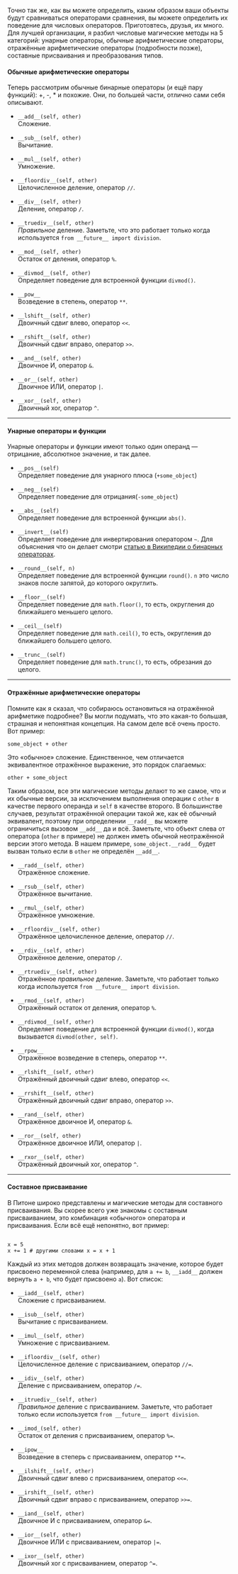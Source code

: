 
Точно так же, как вы можете определить, каким образом ваши объекты будут сравниваться операторами сравнения, вы можете определить их поведение для числовых операторов. Приготовтесь, друзья, их много. Для лучшей организации, я разбил числовые магические методы на 5 категорий: унарные операторы, обычные арифметические операторы, отражённые арифметические операторы (подробности позже), составные присваивания и преобразования типов.  

#### Обычные арифметические операторы

Теперь рассмотрим обычные бинарные операторы (и ещё пару функций): +, -, * и похожие. Они, по большей части, отлично сами себя описывают.  
  

- `__add__(self, other)`  
    Сложение.  


- `__sub__(self, other)`  
    Вычитание.  


- `__mul__(self, other)`  
    Умножение.  


- `__floordiv__(self, other)`  
    Целочисленное деление, оператор `//`.  


- `__div__(self, other)`  
    Деление, оператор `/`.  


- `__truediv__(self, other)`  
    _Правильное_ деление. Заметьте, что это работает только когда используется `from __future__ import division`.  


- `__mod__(self, other)`  
    Остаток от деления, оператор `%`.  


- `__divmod__(self, other)`  
    Определяет поведение для встроенной функции `divmod()`.  


- `__pow__`  
    Возведение в степень, оператор `**`.  


- `__lshift__(self, other)`  
    Двоичный сдвиг влево, оператор `<<`.  


- `__rshift__(self, other)`  
    Двоичный сдвиг вправо, оператор `>>`.  


- `__and__(self, other)`  
    Двоичное И, оператор `&`.  


- `__or__(self, other)`  
    Двоичное ИЛИ, оператор `|`.  


- `__xor__(self, other)`  
    Двоичный xor, оператор `^`.


---
#### Унарные операторы и функции

  
Унарные операторы и функции имеют только один операнд — отрицание, абсолютное значение, и так далее.  
  

- `__pos__(self)`  
    Определяет поведение для унарного плюса (`+some_object`)  


- `__neg__(self)`  
    Определяет поведение для отрицания(`-some_object`)  


- `__abs__(self)`  
    Определяет поведение для встроенной функции `abs()`.  


- `__invert__(self)`  
    Определяет поведение для инвертирования оператором `~`. Для объяснения что он делает смотри [статью в Википедии о бинарных операторах](http://en.wikipedia.org/wiki/Bitwise_operation#NOT).  


- `__round__(self, n)`  
    Определяет поведение для встроенной функции `round()`. `n` это число знаков после запятой, до которого округлить.  


- `__floor__(self)`  
    Определяет поведение для `math.floor()`, то есть, округления до ближайшего меньшего целого.  


- `__ceil__(self)`  
    Определяет поведение для `math.ceil()`, то есть, округления до ближайшего большего целого.  


- `__trunc__(self)`  
    Определяет поведение для `math.trunc()`, то есть, обрезания до целого.  

---
#### Отражённые арифметические операторы

  
Помните как я сказал, что собираюсь остановиться на отражённой арифметике подробнее? Вы могли подумать, что это какая-то большая, страшная и непонятная концепция. На самом деле всё очень просто. Вот пример:  
  

```
some_object + other
```

  
Это «обычное» сложение. Единственное, чем отличается эквивалентное отражённое выражение, это порядок слагаемых:  
  

```
other + some_object
```

  
Таким образом, все эти магические методы делают то же самое, что и их обычные версии, за исключением выполнения операции с `other` в качестве первого операнда и `self` в качестве второго. В большинстве случаев, результат отражённой операции такой же, как её обычный эквивалент, поэтому при определении `__radd__` вы можете ограничиться вызовом `__add__` да и всё. Заметьте, что объект слева от оператора (`other` в примере) не должен иметь обычной неотражённой версии этого метода. В нашем примере, `some_object.__radd__` будет вызван только если в `other` не определён `__add__`.  
  

- `__radd__(self, other)`  
    Отражённое сложение.  


- `__rsub__(self, other)`  
    Отражённое вычитание.  


- `__rmul__(self, other)`  
    Отражённое умножение.  


- `__rfloordiv__(self, other)`  
    Отражённое целочисленное деление, оператор `//`.  


- `__rdiv__(self, other)`  
    Отражённое деление, оператор `/`.  


- `__rtruediv__(self, other)`  
    Отражённое _правильное_ деление. Заметьте, что работает только когда используется `from __future__ import division`.  


- `__rmod__(self, other)`  
    Отражённый остаток от деления, оператор `%`.  


- `__rdivmod__(self, other)`  
    Определяет поведение для встроенной функции `divmod()`, когда вызывается `divmod(other, self)`.  


- `__rpow__`  
    Отражённое возведение в степерь, оператор `**`.  


- `__rlshift__(self, other)`  
    Отражённый двоичный сдвиг влево, оператор `<<`.  


- `__rrshift__(self, other)`  
    Отражённый двоичный сдвиг вправо, оператор `>>`.  


- `__rand__(self, other)`  
    Отражённое двоичное И, оператор `&`.  


- `__ror__(self, other)`  
    Отражённое двоичное ИЛИ, оператор `|`.  


- `__rxor__(self, other)`  
    Отражённый двоичный xor, оператор `^`.  


---

#### Составное присваивание

  
В Питоне широко представлены и магические методы для составного присваивания. Вы скорее всего уже знакомы с составным присваиванием, это комбинация «обычного» оператора и присваивания. Если всё ещё непонятно, вот пример:  
  

```

x = 5
x += 1 # другими словами x = x + 1

```

  
Каждый из этих методов должен возвращать значение, которое будет присвоено переменной слева (например, для `a += b`, `__iadd__` должен вернуть `a + b`, что будет присвоено `a`). Вот список:  
  

- `__iadd__(self, other)`  
    Сложение с присваиванием.  


- `__isub__(self, other)`  
    Вычитание с присваиванием.  


- `__imul__(self, other)`  
    Умножение с присваиванием.  


- `__ifloordiv__(self, other)`  
    Целочисленное деление с присваиванием, оператор `//=`.  


- `__idiv__(self, other)`  
    Деление с присваиванием, оператор `/=`.  


- `__itruediv__(self, other)`  
    _Правильное_ деление с присваиванием. Заметьте, что работает только если используется `from __future__ import division`.  


- `__imod_(self, other)`  
    Остаток от деления с присваиванием, оператор `%=`.  


- `__ipow__`  
    Возведение в степерь с присваиванием, оператор `**=`.  


- `__ilshift__(self, other)`  
    Двоичный сдвиг влево с присваиванием, оператор `<<=`.  


- `__irshift__(self, other)`  
    Двоичный сдвиг вправо с присваиванием, оператор `>>=`.  


- `__iand__(self, other)`  
    Двоичное И с присваиванием, оператор `&=`.  


- `__ior__(self, other)`  
    Двоичное ИЛИ с присваиванием, оператор `|=`.  


- `__ixor__(self, other)`  
    Двоичный xor с присваиванием, оператор `^=`.